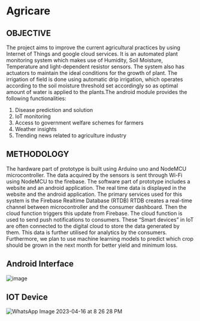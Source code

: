 # Agricare
## OBJECTIVE

The project aims to improve the current agricultural practices by using Internet of Things and google cloud services. It is an automated plant monitoring system which makes use of Humidity, Soil Moisture, Temperature and light-dependent resistor sensors. The system also has actuators to maintain the ideal conditions for the growth of plant. The irrigation of field is done using automatic drip irrigation, which operates according to the soil moisture threshold set accordingly so as optimal amount of water is applied to the plants.The android module provides the following functionalities:
1. Disease prediction and solution
2. IoT monitoring
3. Access to government welfare schemes for farmers
4. Weather insights
5. Trending news related to agriculture industry<br>   
## METHODOLOGY
The hardware part of prototype is built using Arduino uno and NodeMCU microcontroller. The data acquired by the sensors is sent through Wi-Fi using NodeMCU to the firebase.
The software part of prototype includes a website and an android application. The real time data is displayed in the website and the android application. The primary services used for this system is the Firebase Realtime Database (RTDB) RTDB creates a real-time channel between microcontroller and the consumer dashboard. Then the cloud function triggers this update from Firebase. The cloud function is used to send push notifications to consumers. These “Smart devices” in IoT are often connected to the digital cloud to store the data generated by them. This data is further utilised for analytics by the consumers. Furthermore, we plan to use machine learning models to predict which crop should be grown in the next month for better yield and minimum loss.<br>
## **Android Interface**
![image](https://user-images.githubusercontent.com/93175201/232322549-f17c28b3-4954-4667-9a6d-16c49b6344bf.png)<br>
## **IOT Device**
![WhatsApp Image 2023-04-16 at 8 26 28 PM](https://user-images.githubusercontent.com/93175201/232321958-1bcd67c9-27e9-4fd4-98d4-6cf7563ff0f5.jpeg)
##

